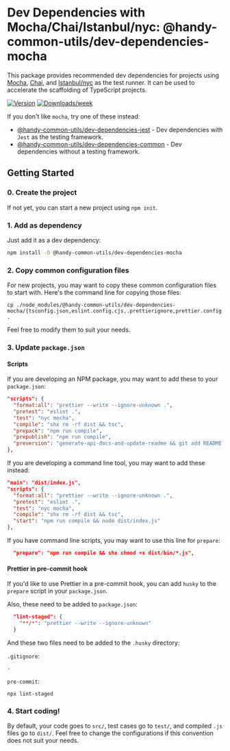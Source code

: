 # Dev Dependencies with Mocha/Chai/Istanbul/nyc: @handy-common-utils/dev-dependencies-mocha

This package provides recommended dev dependencies for projects using [Mocha](https://mochajs.org/), [Chai](https://www.chaijs.com/), and [Istanbul/nyc](https://istanbul.js.org/) as the test runner.
It can be used to accelerate the scaffolding of TypeScript projects.

[![Version](https://img.shields.io/npm/v/@handy-common-utils/dev-dependencies-mocha.svg)](https://npmjs.org/package/@handy-common-utils/dev-dependencies-mocha)
[![Downloads/week](https://img.shields.io/npm/dw/@handy-common-utils/dev-dependencies-mocha.svg)](https://npmjs.org/package/@handy-common-utils/dev-dependencies-mocha)

If you don't like `mocha`, try one of these instead:

- [@handy-common-utils/dev-dependencies-jest](https://www.npmjs.com/package/@handy-common-utils/dev-dependencies-jest) - Dev dependencies with `Jest` as the testing framework.
- [@handy-common-utils/dev-dependencies-common](https://www.npmjs.com/package/@handy-common-utils/dev-dependencies-common) - Dev dependencies without a testing framework.

## Getting Started

### 0. Create the project

If not yet, you can start a new project using `npm init`.

### 1. Add as dependency

Just add it as a dev dependency:

```sh
npm install -D @handy-common-utils/dev-dependencies-mocha
```

### 2. Copy common configuration files

For new projects, you may want to copy these common configuration files to start with.
Here's the command line for copying those files:

```
cp ./node_modules/@handy-common-utils/dev-dependencies-mocha/{tsconfig.json,eslint.config.cjs,.prettierignore,prettier.config.cjs,.mocharc.yml,.nycrc.yml} .
```

Feel free to modify them to suit your needs.

### 3. Update `package.json`

#### Scripts

If you are developing an NPM package, you may want to add these to your `package.json`:

```json
"scripts": {
  "format:all": "prettier --write --ignore-unknown .",
  "pretest": "eslint .",
  "test": "nyc mocha",
  "compile": "shx rm -rf dist && tsc",
  "prepack": "npm run compile",
  "prepublish": "npm run compile",
  "preversion": "generate-api-docs-and-update-readme && git add README.md"
},
```

If you are developing a command line tool, you may want to add these instead:

```json
"main": "dist/index.js",
"scripts": {
  "format:all": "prettier --write --ignore-unknown .",
  "pretest": "eslint .",
  "test": "nyc mocha",
  "compile": "shx rm -rf dist && tsc",
  "start": "npm run compile && node dist/index.js"
},
```

If you have command line scripts, you may want to use this line for `prepare`:

```json
  "prepare": "npm run compile && shx chmod +x dist/bin/*.js",
```

#### Prettier in pre-commit hook

If you'd like to use Prettier in a pre-commit hook, you can add `husky` to the `prepare` script in your `package.json`.

Also, these need to be added to `package.json`:

```json
  "lint-staged": {
    "**/*": "prettier --write --ignore-unknown"
  }
```

And these two files need to be added to the `.husky` directory:

`.gitignore`:

```
-
```

`pre-commit`:

```shell
npx lint-staged
```

### 4. Start coding!

By default, your code goes to `src/`, test cases go to `test/`, and compiled `.js` files go to `dist/`.
Feel free to change the configurations if this convention does not suit your needs.
